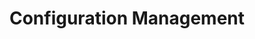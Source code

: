 ---
title: "Configuration Management"
weight: 6
description: >
  configuration maanagement
categories: [devops]
tags: [ConfigurationManagement]
---